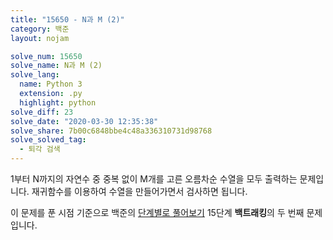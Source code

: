 ```yaml
---
title: "15650 - N과 M (2)"
category: 백준
layout: nojam

solve_num: 15650
solve_name: N과 M (2)
solve_lang:
  name: Python 3
  extension: .py
  highlight: python
solve_diff: 23
solve_date: "2020-03-30 12:35:38"
solve_share: 7b00c6848bbe4c48a336310731d98768
solve_solved_tag:
  - 퇴각 검색
---
```


1부터 N까지의 자연수 중 중복 없이 M개를 고른 오름차순 수열을 모두 출력하는 문제입니다. 재귀함수를 이용하여 수열을 만들어가면서 검사하면 됩니다.

이 문제를 푼 시점 기준으로 백준의 [단계별로 풀어보기](http://noj.am/p/s) 15단계 **백트래킹**의 두 번째 문제입니다.
